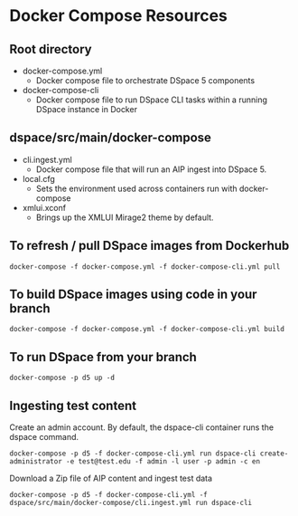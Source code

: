 # Docker Compose Resources

## Root directory
- docker-compose.yml
    - Docker compose file to orchestrate DSpace 5 components
- docker-compose-cli
    - Docker compose file to run DSpace CLI tasks within a running DSpace instance in Docker

## dspace/src/main/docker-compose

- cli.ingest.yml
    - Docker compose file that will run an AIP ingest into DSpace 5.
- local.cfg
    - Sets the environment used across containers run with docker-compose
- xmlui.xconf
    - Brings up the XMLUI Mirage2 theme by default.

## To refresh / pull DSpace images from Dockerhub
```
docker-compose -f docker-compose.yml -f docker-compose-cli.yml pull
```

## To build DSpace images using code in your branch
```
docker-compose -f docker-compose.yml -f docker-compose-cli.yml build
```

## To run DSpace from your branch

```
docker-compose -p d5 up -d
```

## Ingesting test content

Create an admin account.  By default, the dspace-cli container runs the dspace command.
```
docker-compose -p d5 -f docker-compose-cli.yml run dspace-cli create-administrator -e test@test.edu -f admin -l user -p admin -c en
```

Download a Zip file of AIP content and ingest test data
```
docker-compose -p d5 -f docker-compose-cli.yml -f dspace/src/main/docker-compose/cli.ingest.yml run dspace-cli
```
